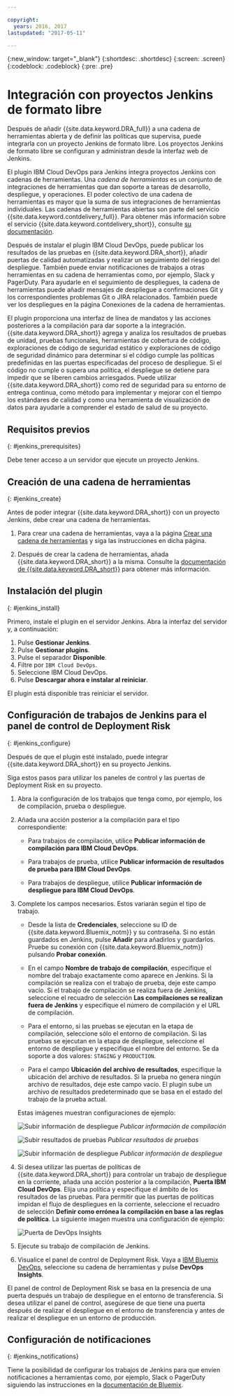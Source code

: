 ```yaml
---

copyright:
  years: 2016, 2017
lastupdated: "2017-05-11"

---
```


{:new_window: target="_blank"}
{:shortdesc: .shortdesc}
{:screen: .screen}
{:codeblock: .codeblock}
{:pre: .pre}

# Integración con proyectos Jenkins de formato libre

Después de añadir {{site.data.keyword.DRA_full}} a una cadena de herramientas abierta y de definir las políticas que supervisa, puede integrarla con un proyecto Jenkins de formato libre. Los proyectos Jenkins de formato libre se configuran y administran desde la interfaz web de Jenkins. 

El plugin IBM Cloud DevOps para Jenkins integra proyectos Jenkins con cadenas de herramientas. Una _cadena de herramientas_ es un conjunto de integraciones de herramientas que dan soporte a tareas de desarrollo, despliegue, y operaciones. El poder colectivo de una cadena de herramientas es mayor que la suma de sus integraciones de herramientas individuales. Las cadenas de herramientas abiertas son parte del servicio {{site.data.keyword.contdelivery_full}}. Para obtener más información sobre el servicio {{site.data.keyword.contdelivery_short}}, consulte [su documentación](https://console.ng.bluemix.net/docs/services/ContinuousDelivery/cd_about.html).

Después de instalar el plugin IBM Cloud DevOps, puede publicar los resultados de las pruebas en {{site.data.keyword.DRA_short}}, añadir puertas de calidad automatizadas y realizar un seguimiento del riesgo del despliegue. También puede enviar notificaciones de trabajos a otras herramientas en su cadena de herramientas como, por ejemplo, Slack y PagerDuty. Para ayudarle en el seguimiento de despliegues, la cadena de herramientas puede añadir mensajes de despliegue a confirmaciones Git y los correspondientes problemas Git o JIRA relacionados. También puede ver los despliegues en la página Conexiones de la cadena de herramientas. 

El plugin proporciona una interfaz de línea de mandatos y las acciones posteriores a la compilación para dar soporte a la integración. {{site.data.keyword.DRA_short}} agrega y analiza los resultados de pruebas de unidad, pruebas funcionales, herramientas de cobertura de código, exploraciones de código de seguridad estático y exploraciones de código de seguridad dinámico para determinar si el código cumple las políticas predefinidas en las puertas especificadas del proceso de despliegue. Si el código no cumple o supera una política, el despliegue se detiene para impedir que se liberen cambios arriesgados. Puede utilizar {{site.data.keyword.DRA_short}} como red de seguridad para su entorno de entrega continua, como método para implementar y mejorar con el tiempo los estándares de calidad y como una herramienta de visualización de datos para ayudarle a comprender el estado de salud de su proyecto.

## Requisitos previos
{: #jenkins_prerequisites}

Debe tener acceso a un servidor que ejecute un proyecto Jenkins.

## Creación de una cadena de herramientas
{: #jenkins_create}

Antes de poder integrar {{site.data.keyword.DRA_short}} con un proyecto Jenkins, debe crear una cadena de herramientas. 

1. Para crear una cadena de herramientas, vaya a la página [Crear una cadena de herramientas](https://console.ng.bluemix.net/devops/create) y siga las instrucciones en dicha página. 

2. Después de crear la cadena de herramientas, añada {{site.data.keyword.DRA_short}} a la misma. Consulte la [documentación de {{site.data.keyword.DRA_short}}](https://console.ng.bluemix.net/docs/services/DevOpsInsights/index.html) para obtener más información. 

## Instalación del plugin
{: #jenkins_install}

Primero, instale el plugin en el servidor Jenkins. Abra la interfaz del servidor y, a continuación:

1. Pulse **Gestionar Jenkins**.
2. Pulse **Gestionar plugins**. 
3. Pulse el separador **Disponible**.
4. Filtre por `IBM Cloud DevOps`. 
5. Seleccione IBM Cloud DevOps.
6. Pulse **Descargar ahora e instalar al reiniciar**. 

El plugin está disponible tras reiniciar el servidor.  

## Configuración de trabajos de Jenkins para el panel de control de Deployment Risk
{: #jenkins_configure}

Después de que el plugin esté instalado, puede integrar {{site.data.keyword.DRA_short}} en su proyecto Jenkins. 

Siga estos pasos para utilizar los paneles de control y las puertas de Deployment Risk en su proyecto.

1. Abra la configuración de los trabajos que tenga como, por ejemplo, los de compilación, prueba o despliegue.

2. Añada una acción posterior a la compilación para el tipo correspondiente:

   * Para trabajos de compilación, utilice **Publicar información de compilación para IBM Cloud DevOps**.
   
   * Para trabajos de prueba, utilice **Publicar información de resultados de prueba para IBM Cloud DevOps**.
   
   * Para trabajos de despliegue, utilice **Publicar información de despliegue para IBM Cloud DevOps**.
   
3. Complete los campos necesarios. Estos variarán según el tipo de trabajo. 

   * Desde la lista de **Credenciales**, seleccione su ID de {{site.data.keyword.Bluemix_notm}} y su contraseña. Si no están guardados en Jenkins, pulse **Añadir** para añadirlos y guardarlos. Pruebe su conexión con {{site.data.keyword.Bluemix_notm}} pulsando **Probar conexión**.
   
   * En el campo **Nombre de trabajo de compilación**, especifique el nombre del trabajo exactamente como aparece en Jenkins. Si la compilación se realiza con el trabajo de prueba, deje este campo vacío. Si el trabajo de compilación se realiza fuera de Jenkins, seleccione el recuadro de selección **Las compilaciones se realizan fuera de Jenkins** y especifique el número de compilación y el URL de compilación.
   
   * Para el entorno, si las pruebas se ejecutan en la etapa de compilación, seleccione sólo el entorno de compilación. Si las pruebas se ejecutan en la etapa de despliegue, seleccione el entorno de despliegue y especifique el nombre del entorno. Se da soporte a dos valores: `STAGING` y `PRODUCTION`.
   
   * Para el campo **Ubicación del archivo de resultados**, especifique la ubicación del archivo de resultados. Si la prueba no genera ningún archivo de resultados, deje este campo vacío. El plugin sube un archivo de resultados predeterminado que se basa en el estado del trabajo de la prueba actual.

   Estas imágenes muestran configuraciones de ejemplo:
   
   ![Subir información de despliegue](images/Upload-Build-Info.png "Publicar información de compilación para DRA")
   _Publicar información de compilación_
   
   ![Subir resultados de pruebas](images/Upload-Test-Result.png "Publicar resultados de pruebas para DRA")
   _Publicar resultados de pruebas_
   
   ![Subir información de despliegue](images/Upload-Deployment-Info.png "Publicar información de despliegue para DRA")
   _Publicar información de despliegue_

4. Si desea utilizar las puertas de políticas de {{site.data.keyword.DRA_short}} para controlar un trabajo de despliegue en la corriente, añada una acción posterior a la compilación, **Puerta IBM Cloud DevOps**. Elija una política y especifique el ámbito de los resultados de las pruebas. Para permitir que las puertas de políticas impidan el flujo de despliegues en la corriente, seleccione el recuadro de selección **Definir como errónea la compilación en base a las reglas de política**. La siguiente imagen muestra una configuración de ejemplo:

    ![Puerta de DevOps Insights](images/DRA-Gate.png "Puerta de DevOps Insights")

5. Ejecute su trabajo de compilación de Jenkins.

6. Visualice el panel de control de Deployment Risk. Vaya a [IBM Bluemix DevOps](https://console.ng.bluemix.net/devops), seleccione su cadena de herramientas y pulse **DevOps Insights**.

El panel de control de Deployment Risk se basa en la presencia de una puerta después un trabajo de despliegue en el entorno de transferencia. Si desea utilizar el panel de control, asegúrese de que tiene una puerta después de realizar el despliegue en el entorno de transferencia y antes de realizar el despliegue en un entorno de producción.
    
## Configuración de notificaciones
{: #jenkins_notifications}

Tiene la posibilidad de configurar los trabajos de Jenkins para que envíen notificaciones a herramientas como, por ejemplo, Slack o PagerDuty siguiendo las instrucciones en la [documentación de Bluemix](https://console.ng.bluemix.net/docs/services/ContinuousDelivery/toolchains_integrations.html#jenkins).
